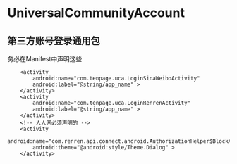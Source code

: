 UniversalCommunityAccount
=========================

第三方账号登录通用包
-------------
务必在Manifest中声明这些

        <activity
            android:name="com.tenpage.uca.LoginSinaWeiboActivity"
            android:label="@string/app_name" >
        </activity>
        <activity
            android:name="com.tenpage.uca.LoginRenrenActivity"
            android:label="@string/app_name" >
        </activity>
        <!-- 人人网必须声明的 -->
        <activity
            android:name="com.renren.api.connect.android.AuthorizationHelper$BlockActivity"
            android:theme="@android:style/Theme.Dialog" >
        </activity>
        

